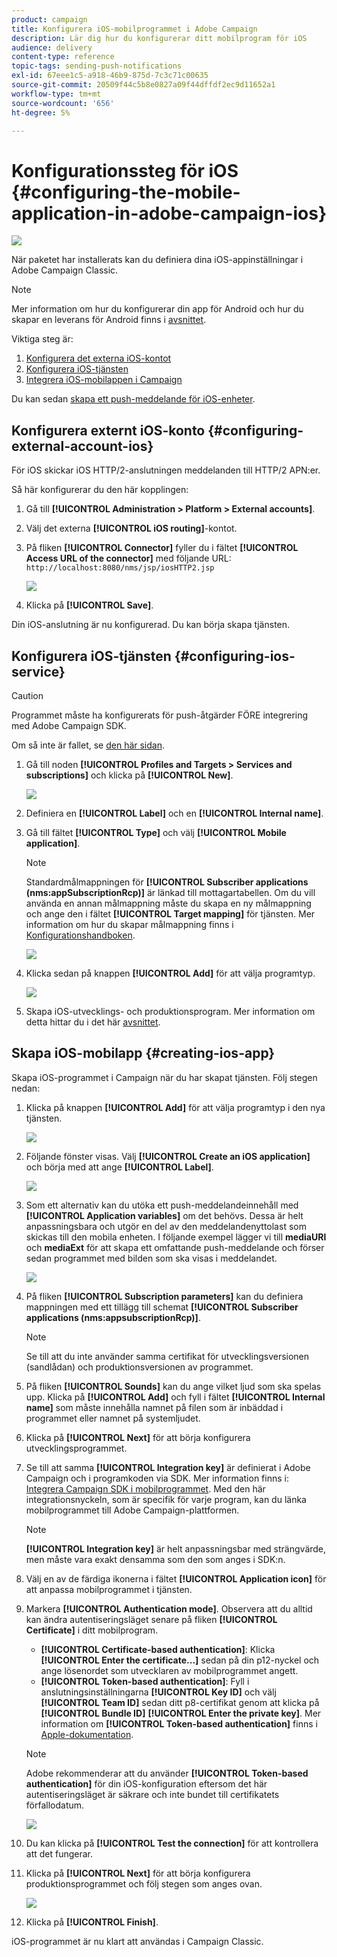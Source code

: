 ```yaml
---
product: campaign
title: Konfigurera iOS-mobilprogrammet i Adobe Campaign
description: Lär dig hur du konfigurerar ditt mobilprogram för iOS
audience: delivery
content-type: reference
topic-tags: sending-push-notifications
exl-id: 67eee1c5-a918-46b9-875d-7c3c71c00635
source-git-commit: 20509f44c5b8e0827a09f44dffdf2ec9d11652a1
workflow-type: tm+mt
source-wordcount: '656'
ht-degree: 5%

---
```


# Konfigurationssteg för iOS {#configuring-the-mobile-application-in-adobe-campaign-ios}

![](../../assets/common.svg)

När paketet har installerats kan du definiera dina iOS-appinställningar i Adobe Campaign Classic.

>[!NOTE]
>
>Mer information om hur du konfigurerar din app för Android och hur du skapar en leverans för Android finns i [avsnittet](configuring-the-mobile-application-android.md).

Viktiga steg är:

1. [Konfigurera det externa iOS-kontot](#configuring-external-account-ios)
1. [Konfigurera iOS-tjänsten](#configuring-ios-service)
1. [Integrera iOS-mobilappen i Campaign](#creating-ios-app)

Du kan sedan [skapa ett push-meddelande för iOS-enheter](create-notifications-ios.md).


## Konfigurera externt iOS-konto {#configuring-external-account-ios}

För iOS skickar iOS HTTP/2-anslutningen meddelanden till HTTP/2 APN:er.

Så här konfigurerar du den här kopplingen:

1. Gå till **[!UICONTROL Administration > Platform > External accounts]**.
1. Välj det externa **[!UICONTROL iOS routing]**-kontot.
1. På fliken **[!UICONTROL Connector]** fyller du i fältet **[!UICONTROL Access URL of the connector]** med följande URL: ```http://localhost:8080/nms/jsp/iosHTTP2.jsp```

   ![](assets/nmac_connectors.png)

1. Klicka på **[!UICONTROL Save]**.

Din iOS-anslutning är nu konfigurerad. Du kan börja skapa tjänsten.

## Konfigurera iOS-tjänsten {#configuring-ios-service}

>[!CAUTION]
>
>Programmet måste ha konfigurerats för push-åtgärder FÖRE integrering med Adobe Campaign SDK.
>
>Om så inte är fallet, se [den här sidan](https://developer.apple.com/documentation/usernotifications).

1. Gå till noden **[!UICONTROL Profiles and Targets > Services and subscriptions]** och klicka på **[!UICONTROL New]**.

   ![](assets/nmac_service_1.png)

1. Definiera en **[!UICONTROL Label]** och en **[!UICONTROL Internal name]**.
1. Gå till fältet **[!UICONTROL Type]** och välj **[!UICONTROL Mobile application]**.

   >[!NOTE]
   >
   >Standardmålmappningen för **[!UICONTROL Subscriber applications (nms:appSubscriptionRcp)]** är länkad till mottagartabellen. Om du vill använda en annan målmappning måste du skapa en ny målmappning och ange den i fältet **[!UICONTROL Target mapping]** för tjänsten. Mer information om hur du skapar målmappning finns i [Konfigurationshandboken](../../configuration/using/about-custom-recipient-table.md).

   ![](assets/nmac_ios.png)

1. Klicka sedan på knappen **[!UICONTROL Add]** för att välja programtyp.

   ![](assets/nmac_service_2.png)

1. Skapa iOS-utvecklings- och produktionsprogram. Mer information om detta hittar du i det här [avsnittet](configuring-the-mobile-application.md#creating-ios-app).

## Skapa iOS-mobilapp {#creating-ios-app}

Skapa iOS-programmet i Campaign när du har skapat tjänsten. Följ stegen nedan:

1. Klicka på knappen **[!UICONTROL Add]** för att välja programtyp i den nya tjänsten.

   ![](assets/nmac_service_2.png)

1. Följande fönster visas. Välj **[!UICONTROL Create an iOS application]** och börja med att ange **[!UICONTROL Label]**.

   ![](assets/nmac_ios_2.png)

1. Som ett alternativ kan du utöka ett push-meddelandeinnehåll med **[!UICONTROL Application variables]** om det behövs. Dessa är helt anpassningsbara och utgör en del av den meddelandenyttolast som skickas till den mobila enheten.
I följande exempel lägger vi till **mediaURl** och **mediaExt** för att skapa ett omfattande push-meddelande och förser sedan programmet med bilden som ska visas i meddelandet.

   ![](assets/nmac_ios_3.png)

1. På fliken **[!UICONTROL Subscription parameters]** kan du definiera mappningen med ett tillägg till schemat **[!UICONTROL Subscriber applications (nms:appsubscriptionRcp)]**.

   >[!NOTE]
   >
   >Se till att du inte använder samma certifikat för utvecklingsversionen (sandlådan) och produktionsversionen av programmet.

1. På fliken **[!UICONTROL Sounds]** kan du ange vilket ljud som ska spelas upp. Klicka på **[!UICONTROL Add]** och fyll i fältet **[!UICONTROL Internal name]** som måste innehålla namnet på filen som är inbäddad i programmet eller namnet på systemljudet.

1. Klicka på **[!UICONTROL Next]** för att börja konfigurera utvecklingsprogrammet.

1. Se till att samma **[!UICONTROL Integration key]** är definierat i Adobe Campaign och i programkoden via SDK. Mer information finns i: [Integrera Campaign SDK i mobilprogrammet](integrating-campaign-sdk-into-the-mobile-application.md). Med den här integrationsnyckeln, som är specifik för varje program, kan du länka mobilprogrammet till Adobe Campaign-plattformen.

   >[!NOTE]
   >
   > **[!UICONTROL Integration key]** är helt anpassningsbar med strängvärde, men måste vara exakt densamma som den som anges i SDK:n.

1. Välj en av de färdiga ikonerna i fältet **[!UICONTROL Application icon]** för att anpassa mobilprogrammet i tjänsten.

1. Markera **[!UICONTROL Authentication mode]**. Observera att du alltid kan ändra autentiseringsläget senare på fliken **[!UICONTROL Certificate]** i ditt mobilprogram.
   * **[!UICONTROL Certificate-based authentication]**: Klicka  **[!UICONTROL Enter the certificate...]**  sedan på din p12-nyckel och ange lösenordet som utvecklaren av mobilprogrammet angett.
   * **[!UICONTROL Token-based authentication]**: Fyll i anslutningsinställningarna  **[!UICONTROL Key ID]** och välj  **[!UICONTROL Team ID]** sedan ditt p8-certifikat genom att klicka på  **[!UICONTROL Bundle ID]**   **[!UICONTROL Enter the private key]**. Mer information om **[!UICONTROL Token-based authentication]** finns i [Apple-dokumentation](https://developer.apple.com/documentation/usernotifications/setting_up_a_remote_notification_server/establishing_a_token-based_connection_to_apns).

   >[!NOTE]
   >
   > Adobe rekommenderar att du använder **[!UICONTROL Token-based authentication]** för din iOS-konfiguration eftersom det här autentiseringsläget är säkrare och inte bundet till certifikatets förfallodatum.

   ![](assets/nmac_ios_4.png)

1. Du kan klicka på **[!UICONTROL Test the connection]** för att kontrollera att det fungerar.

1. Klicka på **[!UICONTROL Next]** för att börja konfigurera produktionsprogrammet och följ stegen som anges ovan.

   ![](assets/nmac_ios_5.png)

1. Klicka på **[!UICONTROL Finish]**.

iOS-programmet är nu klart att användas i Campaign Classic.
